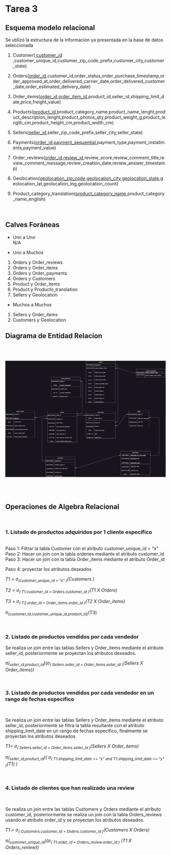 # Tarea 3


## Esquema modelo relacional

Se utilizó la estructura de la información ya presentada en la base de datos seleccionada 


1. Customer(<u> customer_id </u>,customer_unique_id,customer_zip_code_prefix,customer_city,customer_state)

2. Orders(<u>order_id</u>,customer_id,order_status,order_purchase_timestamp,order_approved_at,order_delivered_carrier_date,order_delivered_customer_date,order_estimated_delivery_date)

3. Order_items(<u>order_id</u>,<u>order_item_id</u>,product_id,seller_id,shipping_limit_date,price,freight_value)

4. Products(<u>product_id</u>,product_category_name,product_name_lenght,product_description_lenght,product_photos_qty,product_weight_g,product_length_cm,product_height_cm,product_width_cm)

5. Sellers(<u>seller_id</u>,seller_zip_code_prefix,seller_city,seller_state)

6. Payments(<u>order_id</u>,<u>payment_sequential</u>,payment_type,payment_installments,payment_value)

7. Order_reviews(<u>order_id</u>,<u>review_id</u>,review_score,review_comment_title,review_comment_message,review_creation_date,review_answer_timestamp)

8. Geolocation(<u>geolocation_zip_code</u>,<u>geolocation_city</u>,<u>geolocation_state</u>,geolocation_lat,geolocation_lng,geolocation_count)

9.  Product_category_translation(<u>product_category_name</u>,product_category_name_english)


<br>

## Calves Foráneas

* Uno a Uno <br> N/A

* Uno a Muchos <br>
1. Orders y Order_reviews <br>
1. Orders y Order_items <br>
1. Orders y Order_payments <br>
1. Orders y Customers <br>
1. Product y Order_items <br>
1. Product y Producto_translation <br>
1. Sellers y Geolocation <br>

* Muchos a Muchos <br>
1. Sellers y Order_items <br>
1. Customers y Geolocation <br>



## Diagrama de Entidad Relacion

<br>
<br>


![Diagrama](https://github.com/xDiegoCruz15/MCD-BDR/blob/master/Tarea3/Imagenes/Diagrama.jpg?raw=true)

<br>
<br>

## Operaciones de Algebra Relacional

<br>

### 1. Listado de productos adquiridos por 1 cliente especifico
<br>
Paso 1: Filtrar la tabla Customer con el atributo customer_unique_id = "x" <br>
Paso 2: Hacer un join con la tabla ordenes mediante el atributo  customer_id <br>
Paso 3: Hacer un join con la tabla Order_items mediante el atributo  Order_id 

Paso 4: proyectar los atributos deseados 




_T1 = σ<sub>(customer_unique_id = "x" )</sub>(Customers )_


_T2 = σ<sub>( T1.customer_id = Orders.customer_id )</sub>(T1 X Orders)_



_T3 = σ<sub>( T2.order_id = Order_items.order_id )</sub>(T2 X Order_items)_

π<sub>(customer_id,customer_unique_id,product_id)</sub>(T3)

<br>


### 2. Listado de productos vendidos por cada vendedor  <br>

Se realiza un join entre las tablas Sellers y Order_items mediante el atributo seller_id, posteriormente se proyectan los atributos deseados.

_π(<sub>seller_id,product_id</sub>)(σ<sub>( Sellers.seller_id = Order_items.seller_id )</sub>(Sellers X Order_items))_

<br>

### 3. Listado de productos vendidos por cada vendedor en un rango de fechas especifico  <br>

<br>

Se realiza un join entre las tablas Sellers y Order_items mediante el atributo seller_id, posteriormente se filtra la tabla resultante con el atributo shipping_limit_date en un rango de fechas especifico, finalmente se proyectan los atributos deseados.

_T1= σ<sub>( Sellers.seller_id = Order_items.seller_id )</sub>(Sellers X Order_items)_

_π(<sub>seller_id,product_id</sub>)( σ<sub>( T1.shipping_limit_date >= "x" and T1.shipping_limit_date <= "y" )</sub>(T1) )_

<br>

### 4. Listado de clientes que han realizado una review

<br>

Se realiza un join entre las tablas Customers y Orders mediante el atributo customer_id, posteriormente se realiza un join con la tabla Orders_reviews usando el atributo order_id y se proyectan los atributos deseados.

_T1 = σ<sub>( Customers.customer_id = Orders.customer_id )</sub>(Customers X Orders)_


_π(<sub>customer_unique_id</sub>)(σ<sub>( T1.order_id = Orders_review.order_id )</sub> (T1 X Orders_review))_

